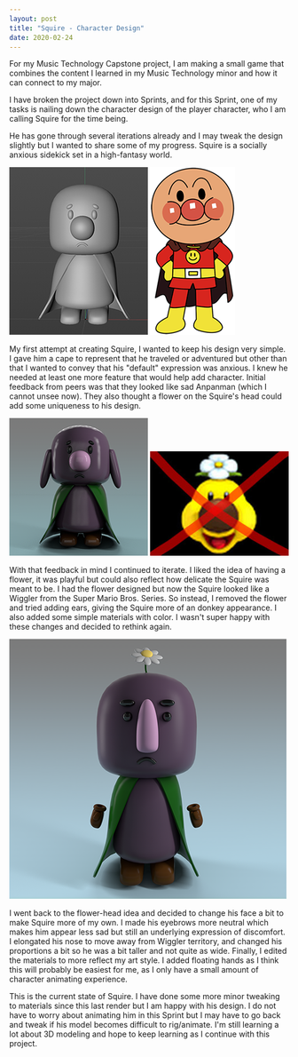 ```yaml
---
layout: post
title: "Squire - Character Design"
date: 2020-02-24
---
```


For my Music Technology Capstone project, I am making a small game that combines the content I learned in my Music Technology minor and how it can connect to my major.

I have broken the project down into Sprints, and for this Sprint, one of my tasks is nailing down the character design of the player character, who I am calling Squire for the time being.

He has gone through several iterations already and I may tweak the design slightly but I wanted to share some of my progress. Squire is a socially anxious sidekick set in a high-fantasy world.

![Squire 1](/images/squire1.png)
![Anpanman](/images/anpanman.png)

My first attempt at creating Squire, I wanted to keep his design very simple. I gave him a cape to represent that he traveled or adventured but other than that I wanted to convey that his "default" expression was anxious. I knew he needed at least one more feature that would help add character. Initial feedback from peers was that they looked like sad Anpanman (which I cannot unsee now). They also thought a flower on the Squire's head could add some uniqueness to his design.

![Squire 2](/images/squire2.png)
![Wiggler](/images/wiggler.jpg)

With that feedback in mind I continued to iterate. I liked the idea of having a flower, it was playful but could also reflect how delicate the Squire was meant to be. I had the flower designed but now the Squire looked like a Wiggler from the Super Mario Bros. Series. So instead, I removed the flower and tried adding ears, giving the Squire more of an donkey appearance. I also added some simple materials with color. I wasn't super happy with these changes and decided to rethink again.

![Squire 3](/images/squire3.png)

I went back to the flower-head idea and decided to change his face a bit to make Squire more of my own. I made his eyebrows more neutral which makes him appear less sad but still an underlying expression of discomfort. I elongated his nose to move away from Wiggler territory, and changed his proportions a bit so he was a bit taller and not quite as wide. Finally, I edited the materials to more reflect my art style. I added floating hands as I think this will probably be easiest for me, as I only have a small amount of character animating experience.

This is the current state of Squire. I have done some more minor tweaking to materials since this last render but I am happy with his design. I do not have to worry about animating him in this Sprint but I may have to go back and tweak if his model becomes difficult to rig/animate. I'm still learning a lot about 3D modeling and hope to keep learning as I continue with this project.
